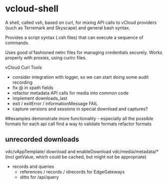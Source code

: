 vcloud-shell
===========
A shell, called vsh, based on curl, for mixing API calls to vCloud providers (such as Terremark and Skyscape) and general bash syntax.

Provides a script syntax (.vsh files) that can execute a sequence of commands.

Uses good ol'fashioned netrc files for managing credentials securely. Works properly with proxies, using curlrc files.


vCloud Curl Tools


* consider integration with logger, so we can start doing some audit recording
* fix @ in xpath fields
* refactor metadata API calls for media into common code
* implement downloads_last
* exit / exitError / informationMessage FAIL
* capture versions and sessions in special download and captures?

##examples
demonstrate more functionality - especially all the possible formats for each api call
find a way to validate formats
refactor formats

## unrecorded downloads
vdc/vAppTemplate/ download and enableDownload
vdc/media/metadata/* (incl getValue, which could be cached, but might not be appropriate)

* records and queries
	* references / records / idrecords for EdgeGateways
	* ditto for /api/query